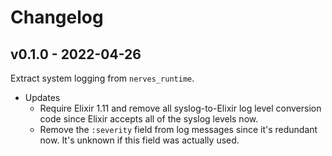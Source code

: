 # Changelog

## v0.1.0 - 2022-04-26

Extract system logging from `nerves_runtime`.

* Updates
  * Require Elixir 1.11 and remove all syslog-to-Elixir log level conversion code
    since Elixir accepts all of the syslog levels now.
  * Remove the `:severity` field from log messages since it's redundant now.
    It's unknown if this field was actually used.

